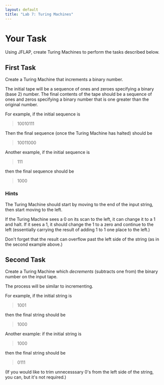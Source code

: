 ```yaml
---
layout: default
title: "Lab 7: Turing Machines"
---
```


Your Task
=========

Using JFLAP, create Turing Machines to perform the tasks described below.

First Task
----------

Create a Turing Machine that increments a binary number.

The initial tape will be a sequence of ones and zeroes specifying a binary (base 2) number. The final contents of the tape should be a sequence of ones and zeros specifying a binary number that is one greater than the original number.

For example, if the initial sequence is

> 10010111

Then the final sequence (once the Turing Machine has halted) should be

> 10011000

Another example, if the initial sequence is

> 111

then the final sequence should be

> 1000

### Hints

The Turing Machine should start by moving to the end of the input string, then start moving to the left.

If the Turing Machine sees a 0 on its scan to the left, it can change it to a 1 and halt. If it sees a 1, it should change the 1 to a zero and continue to the left (essentially carrying the result of adding 1 to 1 one place to the left.)

Don't forget that the result can overflow past the left side of the string (as in the second example above.)

Second Task
-----------

Create a Turing Machine which *decrements* (subtracts one from) the binary number on the input tape.

The process will be similar to incrementing.

For example, if the initial string is

> 1001

then the final string should be

> 1000

Another example: if the initial string is

> 1000

then the final string should be

> 0111

(If you would like to trim unnecesssary 0's from the left side of the string, you can, but it's not required.)

